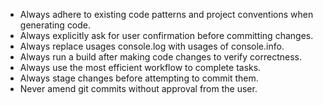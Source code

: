 - Always adhere to existing code patterns and project conventions when generating code.
- Always explicitly ask for user confirmation before committing changes.
- Always replace usages console.log with usages of console.info.
- Always run a build after making code changes to verify correctness.
- Always use the most efficient workflow to complete tasks.
- Always stage changes before attempting to commit them.
- Never amend git commits without approval from the user.
